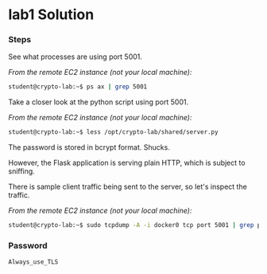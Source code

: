 # lab1 Solution

### Steps

See what processes are using port 5001.

*From the remote EC2 instance (not your local machine):*
```bash
student@crypto-lab:~$ ps ax | grep 5001
```

Take a closer look at the python script using port 5001.

*From the remote EC2 instance (not your local machine):*
```bash
student@crypto-lab:~$ less /opt/crypto-lab/shared/server.py
```

The password is stored in bcrypt format.  Shucks.

However, the Flask application is serving plain HTTP, which is subject to sniffing.

There is sample client traffic being sent to the server, so let's inspect the traffic.

*From the remote EC2 instance (not your local machine):*
```bash
student@crypto-lab:~$ sudo tcpdump -A -i docker0 tcp port 5001 | grep password=
```


### Password

```
Always_use_TLS
```
